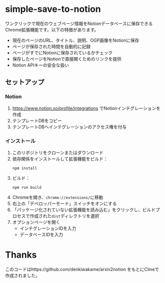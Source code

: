 # simple-save-to-notion

ワンクリックで現在のウェブページ情報をNotionデータベースに保存できるChrome拡張機能です。以下の特徴があります。

- 現在のページのURL、タイトル、説明、OGP画像をNotionに保存
- ページが保存された時間を自動的に記録
- ページがすでにNotionに保存されているかチェック
- 保存したページをNotionで直接開くためのリンクを提供
- Notion APIキーの安全な扱い

## セットアップ

### Notion
1. https://www.notion.so/profile/integrations でNotionインテグレーションを作成
2. テンプレートDBをコピー
3. テンプレートDBへインテグレーションのアクセス権を付与

### インストール

1. このリポジトリをクローンまたはダウンロード
2. 依存関係をインストールして拡張機能をビルド：
   ```
   npm install
   ```
3. ビルド：
   ```
   npm run build
   ```
4. Chromeを開き、`chrome://extensions/`に移動
5. 右上の「デベロッパーモード」スイッチをオンにする
6. 「パッケージ化されていない拡張機能を読み込む」をクリックし、ビルドプロセスで作成された`dist`ディレクトリを選択
7. オプションページを開く
   - インテグレーションIDを入力
   - データベースIDを入力

# Thanks
このコードはhttps://github.com/denkiwakame/arxiv2notion をもとにClineで作成されました。
